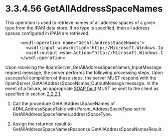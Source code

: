 <html dir="LTR" xmlns:mshelp="http://msdn.microsoft.com/mshelp" xmlns:ddue="http://ddue.schemas.microsoft.com/authoring/2003/5" xmlns:xlink="http://www.w3.org/1999/xlink" xmlns:tool="http://www.microsoft.com/tooltip">
 <body>
 <div id="header">
 <h1 class="heading">3.3.4.56 GetAllAddressSpaceNames</h1>
 </div>
 <div id="mainSection">
 <div id="mainBody">
 <div id="allHistory" class="saveHistory"></div>
 <div id="sectionSection0" class="section" name="collapseableSection">
 

<p>This operation is used to retrieve names of all address
spaces of a given type from the IPAM data store. If no type is specified, then
all address spaces configured in IPAM are retrieved.</p>

<dl>
<dd>
<div><pre> &lt;wsdl:operation name=&quot;GetAllAddressSpaceNames&quot;&gt;
   &lt;wsdl:input wsaw:Action=&quot;http://Microsoft.Windows.Ipam/IIpamServer/GetAllAddressSpaceNames&quot; message=&quot;ipam:IIpamServer_GetAllAddressSpaceNames_InputMessage&quot; /&gt;
   &lt;wsdl:output wsaw:Action=&quot;http://Microsoft.Windows.Ipam/IIpamServer/GetAllAddressSpaceNamesResponse&quot; message=&quot;ipam:IIpamServer_GetAllAddressSpaceNames_OutputMessage&quot; /&gt;
 &lt;/wsdl:operation&gt; 
</pre></div>
</dd></dl>

<p>Upon receiving the
IIpamServer_GetAllAddressSpaceNames_InputMessage request message, the server
performs the following processing steps. Upon successful completion of these
steps, the server MUST respond with the IIpamServer_GetAllAddressSpaceNames_OutputMessage
message. In the event of a failure, an appropriate <a href="21b4a631-8f28-420f-822f-c5f879d5046e.md#gt_ec8728a8-1a75-426f-8767-aa1932c7c19f">SOAP fault</a> MUST be sent to
the client as specified in section <a href="a90ad88d-2468-4ac1-bbb9-8f921d15bbc8.md">2.2.2.1</a>.</p>

<ol><li><p><span> </span>Call the
procedure GetAllAddressSpaceNames of ADM_AddressSpaceTable with
Param_AddressSpaceType set to GetAllAddressSpaceNames.addressSpaceType.</p>

</li><li><p><span> </span>Assign the
returned result to
GetAllAddressSpaceNamesResponse.GetAllAddressSpaceNamesResult.</p>

</li></ol>
 </div>
 </div>
 </div>
 </body>
</html>
